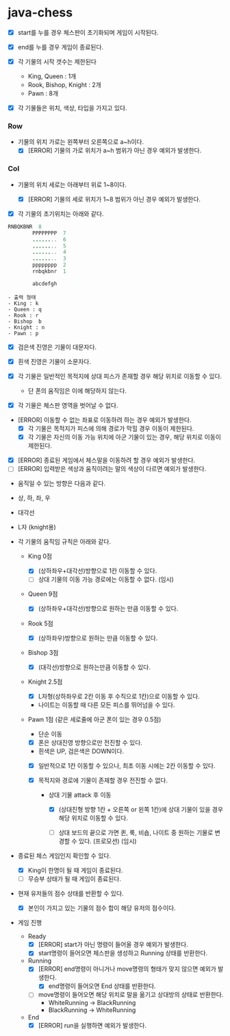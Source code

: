 # java-chess

- [x] start를 누를 경우 체스판이 초기화되며 게임이 시작된다.
- [x] end를 누를 경우 게임이 종료된다.


- [x] 각 기물의 시작 갯수는 제한된다
  - King, Queen : 1개
  - Rook, Bishop, Knight : 2개
  - Pawn : 8개
- [x] 각 기물들은 위치, 색상, 타입을 가지고 있다.

### Row
- 기물의 위치 가로는 왼쪽부터 오른쪽으로 a~h이다.
  - [x] [ERROR] 기물의 가로 위치가 a~h 범위가 아닌 경우 예외가 발생한다.
### Col
- 기물의 위치 세로는 아래부터 위로 1~8이다.
  - [x] [ERROR] 기물의 세로 위치가 1~8 범위가 아닌 경우 예외가 발생한다.


- [x] 각 기물의 초기위치는 아래와 같다.
```java
RNBQKBNR  8
        PPPPPPPP  7
        ........  6
        ........  5
        ........  4
        ........  3
        pppppppp  2
        rnbqkbnr  1

        abcdefgh
```

```
- 출력 형태
- King : k
- Queen : q
- Rook : r
- Bishop  b
- Knight : n
- Pawn : p
```
- [x] 검은색 진영은 기물이 대문자다.
- [x] 흰색 진영은 기물이 소문자다.
  <br>


- [x] 각 기물은 일반적인 목적지에 상대 피스가 존재할 경우 해당 위치로 이동할 수 있다.
  - 단 폰의 움직임은 이에 해당하지 않는다.
- [x] 각 기물은 체스판 영역을 벗어날 수 없다.
- [ERROR] 이동할 수 없는 좌표로 이동하려 하는 경우 예외가 발생한다.
  - [x] 각 기물은 목적지가 피스에 의해 경로가 막힐 경우 이동이 제한된다.
  - [x] 각 기물은 자신의 이동 가능 위치에 아군 기물이 있는 경우, 해당 위치로 이동이 제한된다.
- [x] [ERROR] 종료된 게임에서 체스말을 이동하려 할 경우 예외가 발생한다.
- [ ] [ERROR] 입력받은 색상과 움직이려는 말의 색상이 다르면 예외가 발생한다.

- 움직일 수 있는 방향은 다음과 같다.
- 상, 하, 좌, 우
- 대각선
- L자 (knight용)

- 각 기물의 움직임 규칙은 아래와 같다.
  - King 0점
    - [x] (상하좌우+대각선)방향으로 1칸 이동할 수 있다.
    - [ ] 상대 기물의 이동 가능 경로에는 이동할 수 없다. (임시)
  - Queen 9점
    - [x] (상하좌우+대각선)방향으로 원하는 만큼 이동할 수 있다.
  - Rook 5점
    - [x] (상하좌우)방향으로 원하는 만큼 이동할 수 있다.
  - Bishop 3점
    - [x] (대각선)방향으로 원하는만큼 이동할 수 있다.
  - Knight 2.5점
    - [x] L자형(상하좌우로 2칸 이동 후 수직으로 1칸)으로 이동할 수 있다.
    - 나이트는 이동할 때 다른 모든 피스를 뛰어넘을 수 있다.

  - Pawn 1점 (같은 세로줄에 아군 폰이 있는 경우 0.5점)
    - 단순 이동
    - [x] 폰은 상대진영 방향으로만 전진할 수 있다.
    - 흰색은 UP, 검은색은 DOWN이다.
    - [x] 일반적으로 1칸 이동할 수 있으나, 최초 이동 시에는 2칸 이동할 수 있다.
    - [x] 목적지와 경로에 기물이 존재할 경우 전진할 수 없다.

      - 상대 기물 attack 후 이동
        - [x] (상대진형 방향 1칸 + 오른쪽 or 왼쪽 1칸)에 상대 기물이 있을 경우 해당 위치로 이동할 수 있다.
        - [ ] 상대 보드의 끝으로 가면 퀸, 룩, 비숍, 나이트 중 원하는 기물로 변경할 수 있다. (프로모션) (임시)


- 종료된 체스 게임인지 확인할 수 있다.
  - [x] King이 한명이 될 때 게임이 종료된다.
  - [ ] 무승부 상태가 될 때 게임이 종료된다.

- 현재 유저들의 점수 상태를 반환할 수 있다.
  - [x] 본인이 가지고 있는 기물의 점수 합이 해당 유저의 점수이다.


- 게임 진행
  - Ready
    - [x] [ERROR] start가 아닌 명령이 들어올 경우 예외가 발생한다.
    - [x] start명령이 들어오면 체스판을 생성하고 Running 상태를 반환한다.
  - Running
    - [x] [ERROR] end명령이 아니거나 move명령의 형태가 맞지 않으면 예외가 발생한다.
      - [x] end명령이 들어오면 End 상태를 반환한다.
    - [ ] move명령이 들어오면 해당 위치로 말을 옮기고 상대방의 상태로 반환한다.
      - WhiteRunning -> BlackRunning
      - BlackRunning -> WhiteRunning
  - End
    - [x] [ERROR] run을 실행하면 예외가 발생한다.
